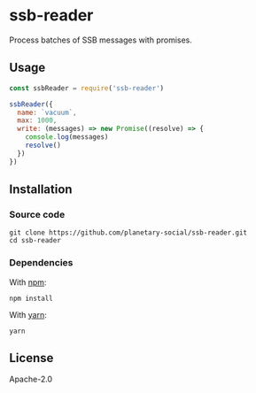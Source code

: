 # ssb-reader

Process batches of SSB messages with promises.

## Usage

```javascript
const ssbReader = require('ssb-reader')

ssbReader({
  name: `vacuum`,
  max: 1000,
  write: (messages) => new Promise((resolve) => {
    console.log(messages)
    resolve()
  })
})

```

## Installation

### Source code

```shell
git clone https://github.com/planetary-social/ssb-reader.git
cd ssb-reader
```

### Dependencies

With [npm](https://npmjs.org/):

```shell
npm install
```

With [yarn](https://yarnpkg.com/en/):

```shell
yarn
```

## License

Apache-2.0

